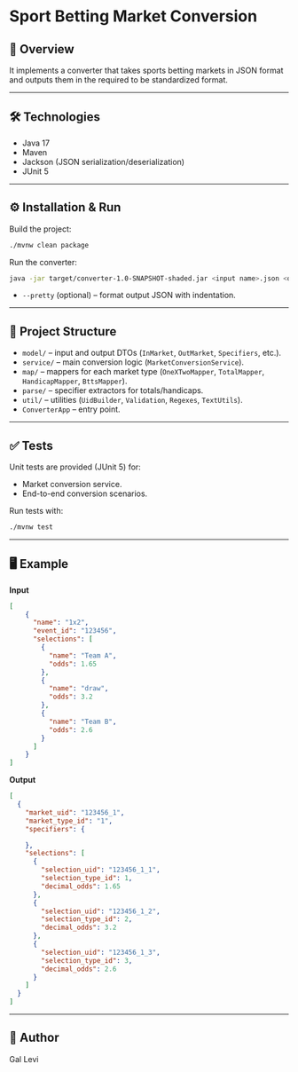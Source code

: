 # Sport Betting Market Conversion

## 📄 Overview
It implements a converter that takes sports betting markets in JSON format and outputs them
in the required to be standardized format.

---

## 🛠️ Technologies
- Java 17  
- Maven  
- Jackson (JSON serialization/deserialization)  
- JUnit 5  

---

## ⚙️ Installation & Run

Build the project:
```bash
./mvnw clean package
```

Run the converter:
```bash
java -jar target/converter-1.0-SNAPSHOT-shaded.jar <input name>.json <output name>.json [--pretty]
```

- `--pretty` (optional) – format output JSON with indentation.

---

## 📂 Project Structure
- `model/` – input and output DTOs (`InMarket`, `OutMarket`, `Specifiers`, etc.).  
- `service/` – main conversion logic (`MarketConversionService`).  
- `map/` – mappers for each market type (`OneXTwoMapper`, `TotalMapper`, `HandicapMapper`, `BttsMapper`).  
- `parse/` – specifier extractors for totals/handicaps.  
- `util/` – utilities (`UidBuilder`, `Validation`, `Regexes`, `TextUtils`).  
- `ConverterApp` – entry point.  

---

## ✅ Tests
Unit tests are provided (JUnit 5) for:
- Market conversion service.
- End-to-end conversion scenarios.

Run tests with:
```bash
./mvnw test
```

---

## 🖥️ Example

**Input**
```json
[
    {
      "name": "1x2",
      "event_id": "123456",
      "selections": [
        {
          "name": "Team A",
          "odds": 1.65
        },
        {
          "name": "draw",
          "odds": 3.2
        },
        {
          "name": "Team B",
          "odds": 2.6
        }
      ]
    }
]
```

**Output**
```json
[
  {
    "market_uid": "123456_1",
    "market_type_id": "1",
    "specifiers": {

    },
    "selections": [
      {
        "selection_uid": "123456_1_1",
        "selection_type_id": 1,
        "decimal_odds": 1.65
      },
      {
        "selection_uid": "123456_1_2",
        "selection_type_id": 2,
        "decimal_odds": 3.2
      },
      {
        "selection_uid": "123456_1_3",
        "selection_type_id": 3,
        "decimal_odds": 2.6
      }
    ]
  }
]
```

---

## 👤 Author
Gal Levi
